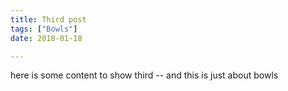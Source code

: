 ```yaml
---
title: Third post
tags: ["Bowls"]
date: 2018-01-18

---
```

here is some content to show third -- and this is just about bowls
